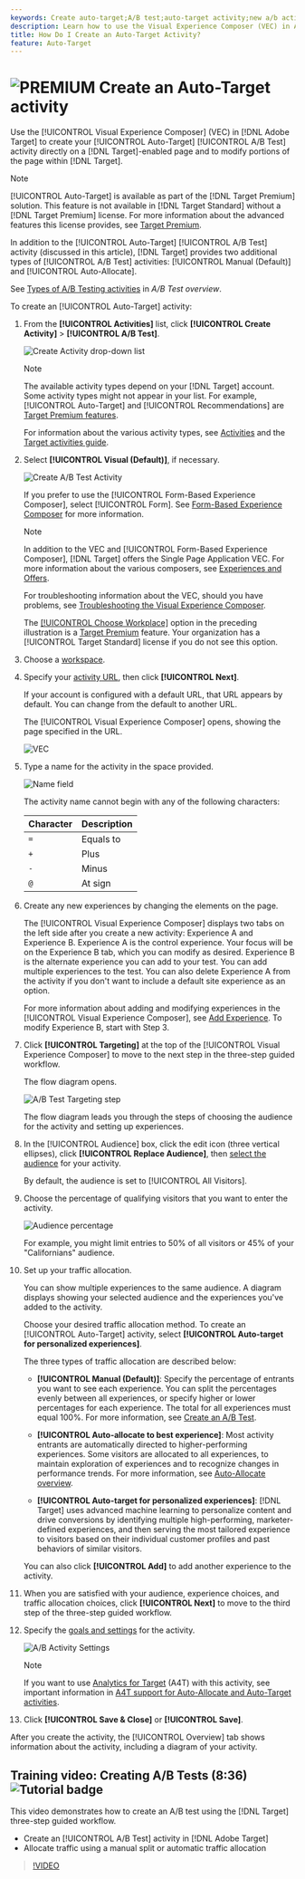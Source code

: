 ```yaml
---
keywords: Create auto-target;A/B test;auto-target activity;new a/b activity;auto target;auto-target for personalized experiences;personalized
description: Learn how to use the Visual Experience Composer (VEC) in Adobe Target to create your Auto-Target A/B Test activity directly on a Target-enabled page.
title: How Do I Create an Auto-Target Activity?
feature: Auto-Target
---
```


# ![PREMIUM](/help/assets/premium.png) Create an Auto-Target activity

Use the [!UICONTROL Visual Experience Composer] (VEC) in [!DNL Adobe Target] to create your [!UICONTROL Auto-Target] [!UICONTROL A/B Test] activity directly on a [!DNL Target]-enabled page and to modify portions of the page within [!DNL Target].

>[!NOTE]
>
>[!UICONTROL Auto-Target] is available as part of the [!DNL Target Premium] solution. This feature is not available in [!DNL Target Standard] without a [!DNL Target Premium] license. For more information about the advanced features this license provides, see [Target Premium](/help/c-intro/intro.md).
>
>In addition to the [!UICONTROL Auto-Target] [!UICONTROL A/B Test] activity (discussed in this article), [!DNL Target] provides two additional types of [!UICONTROL A/B Test] activities: [!UICONTROL Manual (Default)] and [!UICONTROL Auto-Allocate].
>
>See [Types of A/B Testing activities](/help/c-activities/t-test-ab/test-ab.md#types) in *A/B Test overview*.

To create an [!UICONTROL Auto-Target] activity:

1. From the **[!UICONTROL Activities]** list, click **[!UICONTROL Create Activity]** > **[!UICONTROL A/B Test]**.

   ![Create Activity drop-down list](/help/c-activities/t-test-ab/t-test-create-ab/assets/ab_select-new.png)

   >[!NOTE]
   >
   >The available activity types depend on your [!DNL Target] account. Some activity types might not appear in your list. For example, [!UICONTROL Auto-Target] and [!UICONTROL Recommendations] are [Target Premium features](/help/c-intro/intro.md#premium).
   >
   >For information about the various activity types, see [Activities](/help/c-activities/activities.md) and the [Target activities guide](/help/c-activities/target-activities-guide.md).

1. Select **[!UICONTROL Visual (Default)]**, if necessary.

   ![Create A/B Test Activity](/help/c-activities/t-test-ab/t-test-create-ab/assets/create-ab.png)

   If you prefer to use the [!UICONTROL Form-Based Experience Composer], select [!UICONTROL Form]. See [Form-Based Experience Composer](/help/c-experiences/form-experience-composer.md) for more information.

   >[!NOTE]
   >
   >In addition to the VEC and [!UICONTROL Form-Based Experience Composer], [!DNL Target] offers the Single Page Application VEC. For more information about the various composers, see [Experiences and Offers](/help/c-experiences/experiences.md).
   >
   >For troubleshooting information about the VEC, should you have problems, see [Troubleshooting the Visual Experience Composer](/help/c-experiences/c-visual-experience-composer/r-troubleshoot-composer/troubleshoot-composer.md).
   >
   >The [[!UICONTROL Choose Workplace]](/help/administrating-target/c-user-management/property-channel/property-channel.md) option in the preceding illustration is a [Target Premium](/help/c-intro/intro.md) feature. Your organization has a [!UICONTROL Target Standard] license if you do not see this option.

1. Choose a [workspace](/help/administrating-target/c-user-management/property-channel/property-channel.md).

1. Specify your [activity URL](/help/c-activities/t-test-ab/t-test-create-ab/ab-activity-url.md), then click **[!UICONTROL Next]**.

   If your account is configured with a default URL, that URL appears by default. You can change from the default to another URL.

   The [!UICONTROL Visual Experience Composer] opens, showing the page specified in the URL.

   ![VEC](/help/c-activities/t-test-ab/t-test-create-ab/assets/vec-new.png)

1. Type a name for the activity in the space provided.

   ![Name field](/help/c-activities/t-test-ab/t-test-create-ab/assets/ab_newname-new.png)

   The activity name cannot begin with any of the following characters:

   | Character | Description |
   |--- |--- |
   |`=`|Equals to|
   |`+`|Plus|
   |`-`|Minus|
   |`@`|At sign|

1. Create any new experiences by changing the elements on the page.

   The [!UICONTROL Visual Experience Composer] displays two tabs on the left side after you create a new activity: Experience A and Experience B. Experience A is the control experience. Your focus will be on the Experience B tab, which you can modify as desired. Experience B is the alternate experience you can add to your test. You can add multiple experiences to the test. You can also delete Experience A from the activity if you don't want to include a default site experience as an option.

   For more information about adding and modifying experiences in the [!UICONTROL Visual Experience Composer], see [Add Experience](/help/c-activities/t-test-ab/t-test-create-ab/ab-add-experience.md). To modify Experience B, start with Step 3. 

1. Click **[!UICONTROL Targeting]** at the top of the [!UICONTROL Visual Experience Composer] to move to the next step in the three-step guided workflow.

   The flow diagram opens.

   ![A/B Test Targeting step](/help/c-activities/t-test-ab/t-test-create-ab/assets/ab_flow-new.png)

   The flow diagram leads you through the steps of choosing the audience for the activity and setting up experiences.

1. In the [!UICONTROL Audience] box, click the edit icon (three vertical ellipses), click **[!UICONTROL Replace Audience]**, then [select the audience](/help/c-activities/t-test-ab/t-test-create-ab/ab-audience.md) for your activity.

   By default, the audience is set to [!UICONTROL All Visitors]. 

1. Choose the percentage of qualifying visitors that you want to enter the activity.

   ![Audience percentage](/help/c-activities/t-test-ab/t-test-create-ab/assets/audperc-new.png)

   For example, you might limit entries to 50% of all visitors or 45% of your "Californians" audience.

1. Set up your traffic allocation.

   You can show multiple experiences to the same audience. A diagram displays showing your selected audience and the experiences you've added to the activity.

   Choose your desired traffic allocation method. To create an [!UICONTROL Auto-Target] activity, select **[!UICONTROL Auto-target for personalized experiences]**.

   The three types of traffic allocation are described below:

   * **[!UICONTROL Manual (Default)]**: Specify the percentage of entrants you want to see each experience. You can split the percentages evenly between all experiences, or specify higher or lower percentages for each experience. The total for all experiences must equal 100%. For more information, see [Create an A/B Test](/help/c-activities/t-test-ab/t-test-create-ab/test-create-ab.md).

   * **[!UICONTROL Auto-allocate to best experience]**: Most activity entrants are automatically directed to higher-performing experiences. Some visitors are allocated to all experiences, to maintain exploration of experiences and to recognize changes in performance trends. For more information, see [Auto-Allocate overview](/help/c-activities/automated-traffic-allocation/automated-traffic-allocation.md).

   * **[!UICONTROL Auto-target for personalized experiences]**: [!DNL Target] uses advanced machine learning to personalize content and drive conversions by identifying multiple high-performing, marketer-defined experiences, and then serving the most tailored experience to visitors based on their individual customer profiles and past behaviors of similar visitors.

   You can also click **[!UICONTROL Add]** to add another experience to the activity.

1. When you are satisfied with your audience, experience choices, and traffic allocation choices, click **[!UICONTROL Next]** to move to the third step of the three-step guided workflow.

1. Specify the [goals and settings](/help/c-activities/t-test-ab/t-test-create-ab/ab-goals-and-settings.md) for the activity.

   ![A/B Activity Settings](/help/c-activities/t-test-ab/t-test-create-ab/assets/ab_settings-new.png)

   >[!NOTE]
   >
   >If you want to use [Analytics for Target](/help/c-integrating-target-with-mac/a4t/a4t.md) (A4T) with this activity, see important information in [A4T support for Auto-Allocate and Auto-Target activities](/help/c-integrating-target-with-mac/a4t/a4t-at-aa.md).

1. Click **[!UICONTROL Save & Close]** or **[!UICONTROL Save]**.

After you create the activity, the [!UICONTROL Overview] tab shows information about the activity, including a diagram of your activity.

## Training video: Creating A/B Tests (8:36) ![Tutorial badge](/help/assets/tutorial.png)

This video demonstrates how to create an A/B test using the [!DNL Target] three-step guided workflow.

* Create an [!UICONTROL A/B Test] activity in [!DNL Adobe Target] 
* Allocate traffic using a manual split or automatic traffic allocation

>[!VIDEO](https://video.tv.adobe.com/v/17391)
